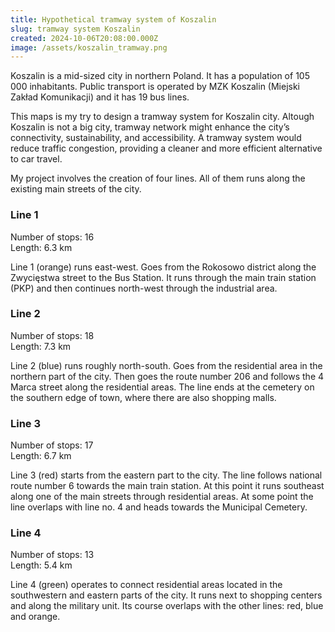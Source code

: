 ```yaml
---
title: Hypothetical tramway system of Koszalin
slug: tramway system Koszalin
created: 2024-10-06T20:08:00.000Z
image: /assets/koszalin_tramway.png
---
```


Koszalin is a mid-sized city in northern Poland. It has a population of 105 000 inhabitants. Public transport is operated by MZK Koszalin (Miejski Zakład Komunikacji) and it has 19 bus lines.

This maps is my try to design a tramway system for Koszalin city. Altough Koszalin is not a big city, tramway network might enhance the city’s connectivity, sustainability, and accessibility. A tramway system would reduce traffic congestion, providing a cleaner and more efficient alternative to car travel.

My project involves the creation of four lines. All of them runs along the existing main streets of the city.

### Line 1

Number of stops: 16</br>
Length: 6.3 km

Line 1 (orange) runs east-west. Goes from the Rokosowo district along the Zwycięstwa street to the Bus Station. It runs through the main train station (PKP) and then continues north-west through the industrial area.

### Line 2

Number of stops: 18</br>
Length: 7.3 km

Line 2 (blue) runs roughly north-south. Goes from the residential area in the northern part of the city. Then goes the route number 206 and follows the 4 Marca street along the residential areas. The line ends at the cemetery on the southern edge of town, where there are also shopping malls.

### Line 3

Number of stops: 17</br>
Length: 6.7 km

Line 3 (red) starts from the eastern part to the city. The line follows national route number 6 towards the main train station. At this point it runs southeast along one of the main streets through residential areas. At some point the line overlaps with line no. 4 and heads towards the Municipal Cemetery.

### Line 4

Number of stops: 13</br>
Length: 5.4 km

Line 4 (green) operates to connect residential areas located in the southwestern and eastern parts of the city. It runs next to shopping centers and along the military unit. Its course overlaps with the other lines: red, blue and orange.
